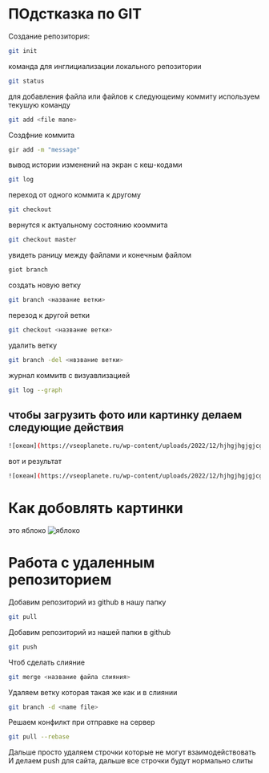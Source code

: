 # ПОдстказка по GIT

Создание репозитория:
```sh
git init
```

команда для инглициализации локального репозитории
```sh
git status
```

для добавления файла или файлов к следующеиму коммиту используем текушую команду
```sh
git add <file mane>
```

Создфние коммита
```sh
gir add -m "message"
```

вывод истории изменений на экран с кеш-кодами
```sh
git log
```

переход от одного коммита к другому
```sh
git checkout
```
вернутся к актуальному состоянию кооммита
```sh
git checkout master
```
увидеть раницу между файлами и конечным файлом
```sh
giot branch
```
создать новую ветку
```sh
git branch <название ветки>
```
перезод к другой ветки
```sh
git checkout <название ветки>
```
удалить ветку 
```sh
git branch -del <нвзвание ветки>
```
журнал коммитв с визуавлизацией
```sh
git log --graph
```

## чтобы загрузить фото или картинку делаем следующие действия
```sh
![океан](https://vseoplanete.ru/wp-content/uploads/2022/12/hjhgjhgjgjcghdghf.jpg)
```
вот и результат
```sh
![океан](https://vseoplanete.ru/wp-content/uploads/2022/12/hjhgjhgjgjcghdghf.jpg)["вид с верху"]
```
# Как добовлять картинки
это яблоко
![яблоко](applewr.jpeg)

# Работа с удаленным репозиторием

Добавим репозиторий из github в нашу папку
```sh
git pull
```
Добавим репозиторий из нашей папки в github
```sh
git push
```
Чтоб сделать слияние 
```sh
git merge <название файла слияния>
```
Удаляем ветку которая такая же как и в слиянии
```sh
git branch -d <name file>
```
Решаем конфилкт при отправке на сервер
```sh
git pull --rebase
```
Дальше просто удаляем строчки которые не могут взаимодействовать
И делаем push для сайта, дальше все строчки будут нормально слиты


